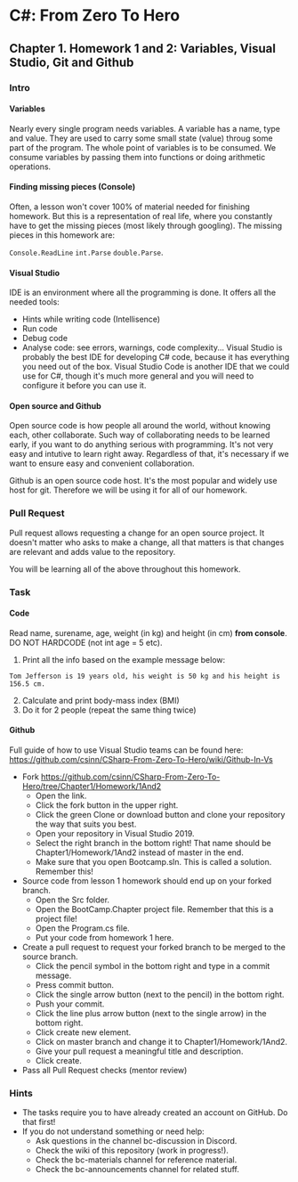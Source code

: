 # C#: From Zero To Hero

## Chapter 1. Homework 1 and 2: Variables, Visual Studio, Git and Github

### Intro

#### Variables

Nearly every single program needs variables.
A variable has a name, type and value. They are used to carry some small state (value) throug some part of the program.
The whole point of variables is to be consumed.
We consume variables by passing them into functions or doing arithmetic operations.

#### Finding missing pieces (Console)

Often, a lesson won't cover 100% of material needed for finishing homework. But this is a representation of real life, where you constantly have to get the missing pieces (most likely through googling). The missing pieces in this homework are:

``Console.ReadLine``
``int.Parse``
``double.Parse``. 

#### Visual Studio

IDE is an environment where all the programming is done. 
It offers all the needed tools: 
- Hints while writing code (Intellisence)
- Run code
- Debug code
- Analyse code: see errors, warnings, code complexity...
Visual Studio is probably the best IDE for developing C# code, because it has everything you need out of the box.
Visual Studio Code is another IDE that we could use for C#, though it's much more general and you will need to configure it before you can use it.

#### Open source and Github

Open source code is how people all around the world, without knowing each, other collaborate.
Such way of collaborating needs to be learned early, if you want to do anything serious with programming.
It's not very easy and intutive to learn right away.
Regardless of that, it's necessary if we want to ensure easy and convenient collaboration.  

Github is an open source code host. It's the most popular and widely use host for git.
Therefore we will be using it for all of our homework.

### Pull Request

Pull request allows requesting a change for an open source project.
It doesn't matter who asks to make a change, all that matters is that changes are relevant and adds value to the repository.  

You will be learning all of the above throughout this homework.

### Task

#### Code

Read name, surename, age, weight (in kg) and height (in cm) **from console**. DO NOT HARDCODE (not int age = 5 etc).
1) Print all the info based on the example message below:  

```Tom Jefferson is 19 years old, his weight is 50 kg and his height is 156.5 cm.```

2) Calculate and print body-mass index (BMI)  
3) Do it for 2 people (repeat the same thing twice)

#### Github

Full guide of how to use Visual Studio teams can be found here: https://github.com/csinn/CSharp-From-Zero-To-Hero/wiki/Github-In-Vs

* Fork https://github.com/csinn/CSharp-From-Zero-To-Hero/tree/Chapter1/Homework/1And2
  * Open the link.
  * Click the fork button in the upper right.
  * Click the green Clone or download button and clone your repository the way that suits you best.
  * Open your repository in Visual Studio 2019.
  * Select the right branch in the bottom right! That name should be Chapter1/Homework/1And2 instead of master in the end.
  * Make sure that you open Bootcamp.sln. This is called a solution. Remember this!
* Source code from lesson 1 homework should end up on your forked branch.
  * Open the Src folder.
  * Open the BootCamp.Chapter project file. Remember that this is a project file!
  * Open the Program.cs file.
  * Put your code from homework 1 here.
* Create a pull request to request your forked branch to be merged to the source branch.
  * Click the pencil symbol in the bottom right and type in a commit message.
  * Press commit button.
  * Click the single arrow button (next to the pencil) in the bottom right.
  * Push your commit.
  * Click the line plus arrow button (next to the single arrow) in the bottom right.
  * Click create new element.
  * Click on master branch and change it to Chapter1/Homework/1And2.
  * Give your pull request a meaningful title and description.
  * Click create.
* Pass all Pull Request checks (mentor review) 

### Hints

* The tasks require you to have already created an account on GitHub. Do that first!
* If you do not understand something or need help:
  * Ask questions in the channel bc-discussion in Discord.
  * Check the wiki of this repository (work in progress!).
  * Check the bc-materials channel for reference material.
  * Check the bc-announcements channel for related stuff.
